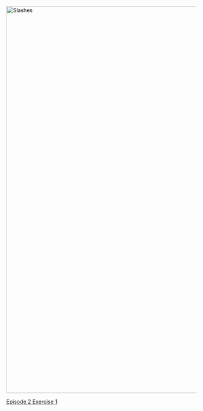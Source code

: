 <img alt="Slashes" src="https://swcarpentry.github.io/shell-novice/fig/home-directories.svg" width=1024>


[Episode 2 Exercise 1](episode2_ex1.md)

